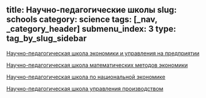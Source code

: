 title: Научно-педагогические школы
slug: schools
category: science
tags: [_nav, _category_header]
submenu_index: 3
type: tag_by_slug_sidebar
---

<div class="school-items">
  <a href="/science/meconomics">Научно-педагогическая школа экономики и управления на предприятии</a>

  <a href="/science/matheconomics">Научно-педагогическая школа математических методов экономики</a><br>

  <a href="/science/neconomics">Научно-педагогическая школа по национальной экономике</a><br>

  <a href="/science/peconomics">Научно-педагогическая школа управления производством</a>
</div>
